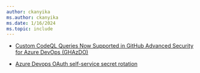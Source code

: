 ```yaml
---
author: ckanyika
ms.author: ckanyika
ms.date: 1/16/2024
ms.topic: include
---
```


- [Custom CodeQL Queries Now Supported in GitHub Advanced Security for Azure DevOps (GHAzDO)](#custom-codeql-queries-now-supported-in-github-advanced-security-for-azure-devOps-ghazdo )

- [Azure Devops OAuth self-service secret rotation](#azure-devops-oauth-self-service-secret-rotation)